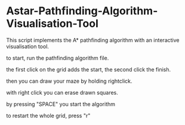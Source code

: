 # Astar-Pathfinding-Algorithm-Visualisation-Tool
This script implements the A* pathfinding algorithm with an interactive visualisation tool.

to start, run the pathfinding algorithm file.

the first click on the grid adds the start, the second click the finish.

then you can draw your maze by holding rightclick.

with right click you can erase drawn squares.

by pressing "SPACE" you start the algorithm

to restart the whole grid, press "r"
